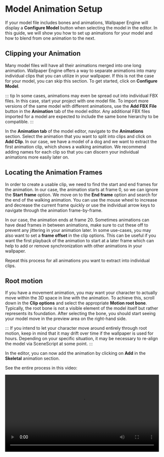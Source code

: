 # Model Animation Setup

If your model file includes bones and animations, Wallpaper Engine will display a **Configure Model** button when selecting the model in the editor. In this guide, we will show you how to set up animations for your model and how to blend from one animation to the next.

## Clipping your Animation

Many model files will have all their animations merged into one long animation. Wallpaper Engine offers a way to separate animations into many individual clips that you can utilize in your wallpaper. If this is not the case for your model, you can skip this section. To get started, click on **Configure Model**.

::: tip
In some cases, animations may even be spread out into individual FBX files. In this case, start your project with one model file. To import more versions of the same model with different animations, use the **Add FBX File** button in the **Animation** tab of the model editor. Any additional FBX files imported for a model are expected to include the same bone hierarchy to be compatible.
:::

In the **Animation tab** of the model editor, navigate to the **Animations** section. Select the animation that you want to split into clips and click on **Add Clip**. In our case, we have a model of a dog and we want to extract the first animation clip, which shows a walking animation. We recommend adding names for each clip so that you can discern your individual animations more easily later on.

## Locating the Animation Frames

In order to create a usable clip, we need to find the start and end frames for the animation. In our case, the animation starts at frame 0, so we can ignore the **Start frame** option. We move on to the **End frame** option and search for the end of the walking animation. You can use the mouse wheel to increase and decrease the current frame quickly or use the individual arrow keys to navigate through the animation frame-by-frame.

In our case, the animation ends at frame 20. Sometimes animations can have dead frames in between animations, make sure to cut these off to prevent any jittering in your animation later. In some use-cases, you may also want to set a **frame offset** in the clip options. This can be useful if you want the first playback of the animation to start at a later frame which can help to add or remove synchronization with other animations in your wallpaper.

Repeat this process for all animations you want to extract into individual clips.

## Root motion

If you have a movement animation, you may want your character to actually move within the 3D space in line with the animation. To achieve this, scroll down in the **Clip options** and select the appropriate **Motion root bone**. Typically, the root bone is not a visible element of the model itself but rather represents its foundation. After selecting the bone, you should start seeing your model move in the preview area on the right-hand side.

::: 
If you intend to let your character move around entirely through root motion, keep in mind that it may drift over time if the wallpaper is used for hours. Depending on your specific situation, it may be necessary to re-align the model via SceneScript at some point.
:::

In the editor, you can now add the animation by clicking on **Add** in the **Skeletal** animation section.

See the entire process in this video:

<video width="100%" controls loop>
  <source :src="$withBase('/videos/model_animation_clip.mp4')" type="video/mp4">
  Your browser does not support the video tag.
</video>